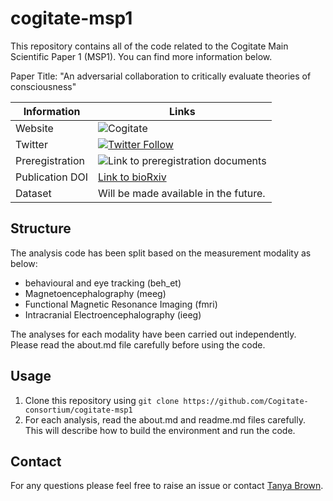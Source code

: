 # cogitate-msp1

This repository contains all of the code related to the Cogitate Main Scientific Paper 1 (MSP1). You can find more information below.

Paper Title: "An adversarial collaboration to critically evaluate theories of consciousness"

| Information | Links |
| --- | --- |
| Website | ![Cogitate](https://img.shields.io/badge/cogitate-website-cornflowerblue) |
| Twitter | [![Twitter Follow](https://img.shields.io/twitter/follow/arccogitate?style=social)](https://twitter.com/arccogitate) |
| Preregistration | ![Link to preregistration documents](https://osf.io/mbcfy) |
| Publication DOI | [Link to bioRxiv](https://www.biorxiv.org/content/10.1101/2023.06.23.546249v1) |
| Dataset | Will be made available in the future. |

## Structure

The analysis code has been split based on the measurement modality as below:

- behavioural and eye tracking (beh_et)
- Magnetoencephalography (meeg)
- Functional Magnetic Resonance Imaging (fmri)
- Intracranial Electroencephalography (ieeg)

The analyses for each modality have been carried out independently. Please read the about.md file carefully before using the code.

## Usage

1. Clone this repository using `git clone https://github.com/Cogitate-consortium/cogitate-msp1`
2. For each analysis, read the about.md and readme.md files carefully. This will describe how to build the environment and run the code.

## Contact

For any questions please feel free to raise an issue or contact [Tanya Brown](mailto:tanya.brown@ae.mpg.de).
